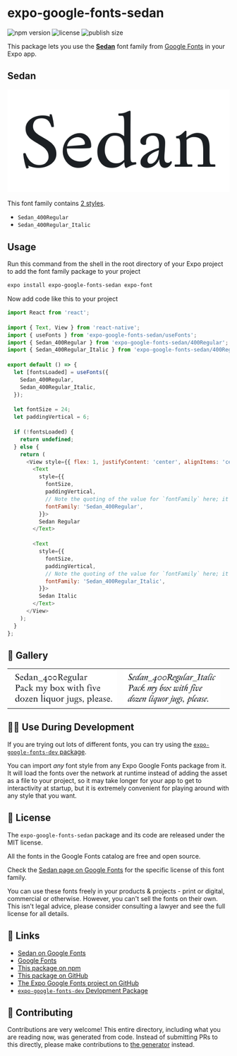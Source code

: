 # expo-google-fonts-sedan

![npm version](https://flat.badgen.net/npm/v/expo-google-fonts-sedan)
![license](https://flat.badgen.net/github/license/expo/google-fonts)
![publish size](https://flat.badgen.net/packagephobia/install/expo-google-fonts-sedan)

This package lets you use the [**Sedan**](https://fonts.google.com/specimen/Sedan) font family from [Google Fonts](https://fonts.google.com/) in your Expo app.

## Sedan

![Sedan](./font-family.png)

This font family contains [2 styles](#-gallery).

- `Sedan_400Regular`
- `Sedan_400Regular_Italic`

## Usage

Run this command from the shell in the root directory of your Expo project to add the font family package to your project
```sh
expo install expo-google-fonts-sedan expo-font
```

Now add code like this to your project
```js
import React from 'react';

import { Text, View } from 'react-native';
import { useFonts } from 'expo-google-fonts-sedan/useFonts';
import { Sedan_400Regular } from 'expo-google-fonts-sedan/400Regular';
import { Sedan_400Regular_Italic } from 'expo-google-fonts-sedan/400Regular_Italic';

export default () => {
  let [fontsLoaded] = useFonts({
    Sedan_400Regular,
    Sedan_400Regular_Italic,
  });

  let fontSize = 24;
  let paddingVertical = 6;

  if (!fontsLoaded) {
    return undefined;
  } else {
    return (
      <View style={{ flex: 1, justifyContent: 'center', alignItems: 'center' }}>
        <Text
          style={{
            fontSize,
            paddingVertical,
            // Note the quoting of the value for `fontFamily` here; it expects a string!
            fontFamily: 'Sedan_400Regular',
          }}>
          Sedan Regular
        </Text>

        <Text
          style={{
            fontSize,
            paddingVertical,
            // Note the quoting of the value for `fontFamily` here; it expects a string!
            fontFamily: 'Sedan_400Regular_Italic',
          }}>
          Sedan Italic
        </Text>
      </View>
    );
  }
};

```

## 🔡 Gallery


||||
|-|-|-|
|![Sedan_400Regular](.//400Regular/Sedan_400Regular.ttf.png)|![Sedan_400Regular_Italic](.//400Regular_Italic/Sedan_400Regular_Italic.ttf.png)|||


## 👩‍💻 Use During Development

If you are trying out lots of different fonts, you can try using the [`expo-google-fonts-dev` package](https://github.com/freeboub/google-fonts/tree/master/font-packages/dev#readme).

You can import *any* font style from any Expo Google Fonts package from it. It will load the fonts
over the network at runtime instead of adding the asset as a file to your project, so it may take longer
for your app to get to interactivity at startup, but it is extremely convenient
for playing around with any style that you want.

## 📖 License

The `expo-google-fonts-sedan` package and its code are released under the MIT license.

All the fonts in the Google Fonts catalog are free and open source.

Check the [Sedan page on Google Fonts](https://fonts.google.com/specimen/Sedan) for the specific license of this font family.

You can use these fonts freely in your products & projects - print or digital, commercial or otherwise. However, you can't sell the fonts on their own. This isn't legal advice, please consider consulting a lawyer and see the full license for all details.

## 🔗 Links

- [Sedan on Google Fonts](https://fonts.google.com/specimen/Sedan)
- [Google Fonts](https://fonts.google.com/)
- [This package on npm](https://www.npmjs.com/package/expo-google-fonts-sedan)
- [This package on GitHub](https://github.com/freeboub/google-fonts/tree/master/font-packages/sedan)
- [The Expo Google Fonts project on GitHub](https://github.com/freeboub/google-fonts)
- [`expo-google-fonts-dev` Devlopment Package](https://github.com/freeboub/google-fonts/tree/master/font-packages/dev)

## 🤝 Contributing

Contributions are very welcome! This entire directory, including what you are reading now, was generated from code. Instead of submitting PRs to this directly, please make contributions to [the generator](https://github.com/freeboub/google-fonts/tree/master/packages/generator) instead.
